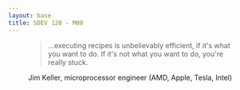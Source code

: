 ```yaml
---
layout: base
title: SDEV 120 - M08
---
```


<figure>
    <blockquote>
            ...executing recipes is unbelievably efficient, if it's what you want to do. If it's not what you want to do, you're really stuck.
    </blockquote>
    <figcaption>
        Jim Keller, microprocessor engineer (AMD, Apple, Tesla, Intel)
    </figcaption>
</figure>

